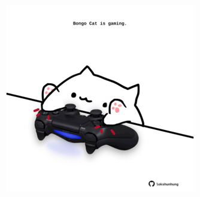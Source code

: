 <!-- built at 13/04/2024, 11:00:47 UTC -->
<p align="center">
  <img width="500" height="500" src="./ReadmeImage.svg">
</p>
